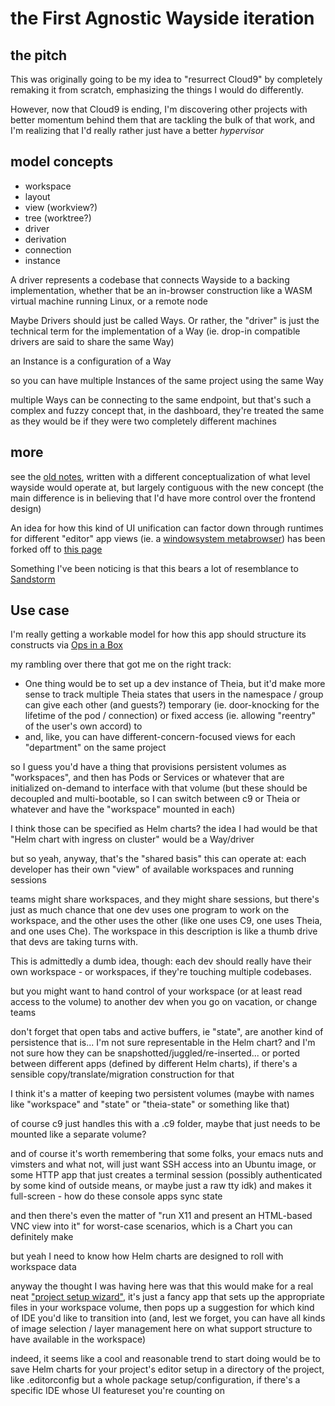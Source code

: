 # the First Agnostic Wayside iteration

## the pitch

This was originally going to be my idea to "resurrect Cloud9" by completely remaking it from scratch, emphasizing the things I would do differently.

However, now that Cloud9 is ending, I'm discovering other projects with better momentum behind them that are tackling the bulk of that work, and I'm realizing that I'd really rather just have a better *hypervisor*

## model concepts

- workspace
- layout
- view (workview?)
- tree (worktree?)
- driver
- derivation
- connection
- instance

A driver represents a codebase that connects Wayside to a backing implementation, whether that be an in-browser construction like a WASM virtual machine running Linux, or a remote node

Maybe Drivers should just be called Ways. Or rather, the "driver" is just the technical term for the implementation of a Way (ie. drop-in compatible drivers are said to share the same Way)

an Instance is a configuration of a Way

so you can have multiple Instances of the same project using the same Way

multiple Ways can be connecting to the same endpoint, but that's such a complex and fuzzy concept that, in the dashboard, they're treated the same as they would be if they were two completely different machines

## more

see the [old notes](27z7n-f4d5h-598f1-84z57-f0ecc), written with a different conceptualization of what level wayside would operate at, but largely contiguous with the new concept (the main difference is in believing that I'd have more control over the frontend design)

An idea for how this kind of UI unification can factor down through runtimes for different "editor" app views (ie. a [windowsystem metabrowser](41v84-ycwdn-4p91p-4xt5f-kn96k)) has been forked off to [this page](mzjfd-q9wp4-wra3t-nzrnc-0k3w7)

Something I've been noticing is that this bears a lot of resemblance to [Sandstorm](7mj1b-9zgf1-rb8ph-vc2z8-gwxwc)

## Use case

I'm really getting a workable model for how this app should structure its constructs via [Ops in a Box](0dehw-8kxsa-81amj-gp4kk-td8cw)

my rambling over there that got me on the right track:

- One thing would be to set up a dev instance of Theia, but it'd make more sense to track multiple Theia states that users in the namespace / group can give each other (and guests?) temporary (ie. door-knocking for the lifetime of the pod / connection) or fixed access (ie. allowing "reentry" of the user's own accord) to
- and, like, you can have different-concern-focused views for each "department" on the same project

so I guess you'd have a thing that provisions persistent volumes as "workspaces", and then has Pods or Services or whatever that are initialized on-demand to interface with that volume (but these should be decoupled and multi-bootable, so I can switch between c9 or Theia or whatever and have the "workspace" mounted in each)

I think those can be specified as Helm charts? the idea I had would be that "Helm chart with ingress on cluster" would be a Way/driver

but so yeah, anyway, that's the "shared basis" this can operate at: each developer has their own "view" of available workspaces and running sessions

teams might share workspaces, and they might share sessions, but there's just as much chance that one dev uses one program to work on the workspace, and the other uses the other (like one uses C9, one uses Theia, and one uses Che). The workspace in this description is like a thumb drive that devs are taking turns with.

This is admittedly a dumb idea, though: each dev should really have their own workspace - or workspaces, if they're touching multiple codebases.

but you might want to hand control of your workspace (or at least read access to the volume) to another dev when you go on vacation, or change teams

don't forget that open tabs and active buffers, ie "state", are another kind of persistence that is... I'm not sure representable in the Helm chart? and I'm not sure how they can be snapshotted/juggled/re-inserted... or ported between different apps (defined by different Helm charts), if there's a sensible copy/translate/migration construction for that

I think it's a matter of keeping two persistent volumes (maybe with names like "workspace" and "state" or "theia-state" or something like that)

of course c9 just handles this with a .c9 folder, maybe that just needs to be mounted like a separate volume?

and of course it's worth remembering that some folks, your emacs nuts and vimsters and what not, will just want SSH access into an Ubuntu image, or some HTTP app that just creates a terminal session (possibly authenticated by some kind of outside means, or maybe just a raw tty idk) and makes it full-screen - how do these console apps sync state

and then there's even the matter of "run X11 and present an HTML-based VNC view into it" for worst-case scenarios, which is a Chart you can definitely make

but yeah I need to know how Helm charts are designed to roll with workspace data

anyway the thought I was having here was that this would make for a real neat ["project setup wizard"](0d8cc-k29em-qw93j-mj01y-dkf5a), it's just a fancy app that sets up the appropriate files in your workspace volume, then pops up a suggestion for which kind of IDE you'd like to transition into (and, lest we forget, you can have all kinds of image selection / layer management here on what support structure to have available in the workspace)

indeed, it seems like a cool and reasonable trend to start doing would be to save Helm charts for your project's editor setup in a directory of the project, like .editorconfig but a whole package setup/configuration, if there's a specific IDE whose UI featureset you're counting on

